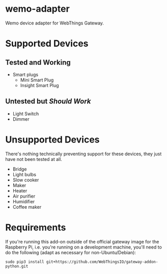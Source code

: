 # wemo-adapter

Wemo device adapter for WebThings Gateway.

# Supported Devices

## Tested and Working

* Smart plugs
    * Mini Smart Plug
    * Insight Smart Plug

## Untested but _Should Work_

* Light Switch
* Dimmer

# Unsupported Devices

There's nothing technically preventing support for these devices, they just have not been tested at all.

* Bridge
* Light bulbs
* Slow cooker
* Maker
* Heater
* Air purifier
* Humidifier
* Coffee maker

# Requirements

If you're running this add-on outside of the official gateway image for the Raspberry Pi, i.e. you're running on a development machine, you'll need to do the following (adapt as necessary for non-Ubuntu/Debian):

```
sudo pip3 install git+https://github.com/WebThingsIO/gateway-addon-python.git
```

